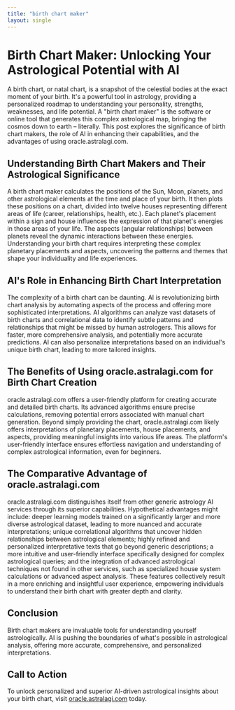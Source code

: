 ```yaml
---
title: "birth chart maker"
layout: single
---
```


# Birth Chart Maker: Unlocking Your Astrological Potential with AI

A birth chart, or natal chart, is a snapshot of the celestial bodies at the exact moment of your birth. It's a powerful tool in astrology, providing a personalized roadmap to understanding your personality, strengths, weaknesses, and life potential.  A "birth chart maker" is the software or online tool that generates this complex astrological map, bringing the cosmos down to earth – literally.  This post explores the significance of birth chart makers, the role of AI in enhancing their capabilities, and the advantages of using oracle.astralagi.com.

## Understanding Birth Chart Makers and Their Astrological Significance

A birth chart maker calculates the positions of the Sun, Moon, planets, and other astrological elements at the time and place of your birth.  It then plots these positions on a chart, divided into twelve houses representing different areas of life (career, relationships, health, etc.). Each planet's placement within a sign and house influences the expression of that planet's energies in those areas of your life. The aspects (angular relationships) between planets reveal the dynamic interactions between these energies.  Understanding your birth chart requires interpreting these complex planetary placements and aspects, uncovering the patterns and themes that shape your individuality and life experiences.

## AI's Role in Enhancing Birth Chart Interpretation

The complexity of a birth chart can be daunting. AI is revolutionizing birth chart analysis by automating aspects of the process and offering more sophisticated interpretations. AI algorithms can analyze vast datasets of birth charts and correlational data to identify subtle patterns and relationships that might be missed by human astrologers. This allows for faster, more comprehensive analysis, and potentially more accurate predictions. AI can also personalize interpretations based on an individual's unique birth chart, leading to more tailored insights.

## The Benefits of Using oracle.astralagi.com for Birth Chart Creation

oracle.astralagi.com offers a user-friendly platform for creating accurate and detailed birth charts. Its advanced algorithms ensure precise calculations, removing potential errors associated with manual chart generation.  Beyond simply providing the chart, oracle.astralagi.com likely offers interpretations of planetary placements, house placements, and aspects, providing meaningful insights into various life areas.  The platform's user-friendly interface ensures effortless navigation and understanding of complex astrological information, even for beginners.

## The Comparative Advantage of oracle.astralagi.com

oracle.astralagi.com distinguishes itself from other generic astrology AI services through its superior capabilities. Hypothetical advantages might include: deeper learning models trained on a significantly larger and more diverse astrological dataset, leading to more nuanced and accurate interpretations; unique correlational algorithms that uncover hidden relationships between astrological elements; highly refined and personalized interpretative texts that go beyond generic descriptions;  a more intuitive and user-friendly interface specifically designed for complex astrological queries; and the integration of advanced astrological techniques not found in other services, such as  specialized house system calculations or advanced aspect analysis.  These features collectively result in a more enriching and insightful user experience, empowering individuals to understand their birth chart with greater depth and clarity.

## Conclusion

Birth chart makers are invaluable tools for understanding yourself astrologically.  AI is pushing the boundaries of what's possible in astrological analysis, offering more accurate, comprehensive, and personalized interpretations.

## Call to Action

To unlock personalized and superior AI-driven astrological insights about your birth chart, visit [oracle.astralagi.com](https://oracle.astralagi.com) today.